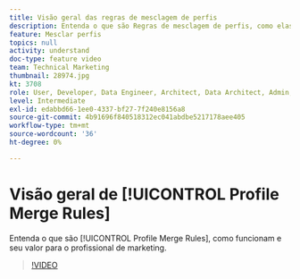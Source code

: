 ```yaml
---
title: Visão geral das regras de mesclagem de perfis
description: Entenda o que são Regras de mesclagem de perfis, como elas funcionam e seu valor para o profissional de marketing.
feature: Mesclar perfis
topics: null
activity: understand
doc-type: feature video
team: Technical Marketing
thumbnail: 28974.jpg
kt: 3708
role: User, Developer, Data Engineer, Architect, Data Architect, Admin, Leader
level: Intermediate
exl-id: edabbd66-1ee0-4337-bf27-7f240e8156a8
source-git-commit: 4b91696f840518312ec041abdbe5217178aee405
workflow-type: tm+mt
source-wordcount: '36'
ht-degree: 0%

---
```


# Visão geral de [!UICONTROL Profile Merge Rules]

Entenda o que são [!UICONTROL Profile Merge Rules], como funcionam e seu valor para o profissional de marketing.

>[!VIDEO](https://video.tv.adobe.com/v/28974/?quality=12)
